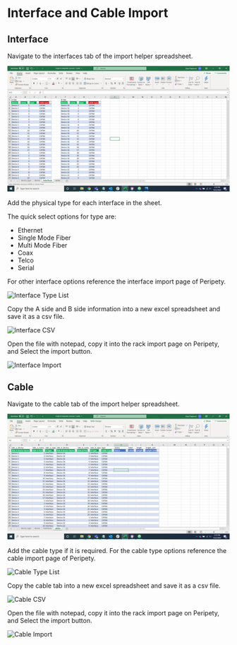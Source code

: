 # Interface and Cable Import

## Interface

Navigate to the interfaces tab of the import helper spreadsheet.

![Interface List](../img/import/interface_list.png)

Add the physical type for each interface in the sheet.

The quick select options for type are:

* Ethernet
* Single Mode Fiber
* Multi Mode Fiber
* Coax
* Telco
* Serial

For other interface options reference the interface import page of Peripety.

![Interface Type List](../img/import/interface_type_list.png)

Copy the A side and B side information into a new excel spreadsheet and save it as a csv file.

![Interface CSV](../img/import/interface_csv.png)

Open the file with notepad, copy it into the rack import page on Peripety, and Select the import button.

![Interface Import](../img/import/interface_import.png)

## Cable

Navigate to the cable tab of the import helper spreadsheet.

![Cable List](../img/import/cable_list.png)

Add the cable type if it is required. For the cable type options reference the cable import page of Peripety.

![Cable Type List](../img/import/cable_type_list.png)

Copy the cable tab into a new excel spreadsheet and save it as a csv file.

![Cable CSV](../img/import/cable_csv.png)

Open the file with notepad, copy it into the rack import page on Peripety, and Select the import button.

![Cable Import](../img/import/cable_import.png)
